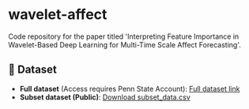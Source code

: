 # wavelet-affect
Code repository for the paper titled 'Interpreting Feature Importance in Wavelet-Based Deep Learning for Multi-Time Scale Affect Forecasting'.

## 📂 Dataset
- **Full dataset** (Access requires Penn State Account): [Full dataset link](https://pennstateoffice365.sharepoint.com/:f:/s/EPiC2/EmBDPx0ir5xNmdOsToX1iYgBWj0wTgG-9rfQeiUO5Xvsyg?e=DOec6s)
- **Subset dataset (Public)**: [Download subset_data.csv](https://github.com/your-repo/subset_data.csv)

